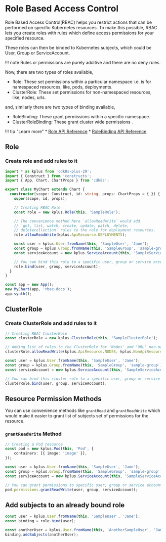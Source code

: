 # Role Based Access Control

Role Based Access Control(RBAC) helps you restrict actions that can be performed on specific Kubernetes resources. To make this possible, RBAC lets you create roles with rules which define access permissions for your specified resource.

These roles can then be binded to Kubernetes subjects, which could be User, Group or ServiceAccount.

!!! note
    Rules or permissions are purely additive and there are no deny rules.

Now, there are two types of roles available,
* Role: These set permissions within a particular namespace i.e. is for namespaced resources, like, pods, deployments.
* ClusterRole: These set permissions for non-namespaced resources, like, nodes, urls.

and, similarly there are two types of binding available,
* RoleBinding: These grant permissions within a specific namespace.
* ClusterRoleBinding: These grant cluster wide permissions .

!!! tip "Learn more"
    * [Role API Reference](../../reference/cdk8s-plus-29/typescript.md#role)
    * [RoleBinding API Reference](../../reference/cdk8s-plus-29/typescript.md#role-binding)

## Role

### Create role and add rules to it

```typescript
import * as kplus from 'cdk8s-plus-29';
import { Construct } from 'constructs';
import { App, Chart, ChartProps } from 'cdk8s';

export class MyChart extends Chart {
  constructor(scope: Construct, id: string, props: ChartProps = { }) {
    super(scope, id, props);

    // Creating RBAC Role
    const role = new kplus.Role(this, 'SampleRole');

    // The convenience method here `allowReadWrite` would add
    // `get, list, watch, create, update, patch, delete,
    // deletecollection` rules to the role for deployment resources.
    role.allowReadWrite(kplus.ApiResource.DEPLOYMENTS);

    const user = kplus.User.fromName(this, 'SampleUser', 'Jane');
    const group = kplus.Group.fromName(this, 'SampleGroup', 'sample-group');
    const serviceAccount = new kplus.ServiceAccount(this, 'SampleServiceAccount');

    // You can bind this role to a specific user, group or service account
    role.bind(user, group, serviceAccount);
  }
}

const app = new App();
new MyChart(app, 'rbac-docs');
app.synth();
```

## ClusterRole

### Create ClusterRole and add rules to it

```typescript
// Creating RBAC ClusterRole
const clusterRole = new kplus.ClusterRole(this, 'SampleClusterRole');

// Adding list of rules to the ClusterRole for 'Nodes' and 'URL' non-namespaced resource
clusterRole.allowReadWrite(kplus.ApiResource.NODES, kplus.NonApiResource.of('/healthz'));

const user = kplus.User.fromName(this, 'SampleUser', 'Jane');
const group = kplus.Group.fromName(this, 'SampleGroup', 'sample-group');
const serviceAccount = new kplus.ServiceAccount(this, 'SampleServiceAccount');

// You can bind this cluster role to a specific user, group or service account
clusterRole.bind(user, group, serviceAccount);
```

## Resource Permission Methods

You can use convenience methods like `grantRead` and `grantReadWrite` which would make it easier to grant list of subjects set of permissions for the resource.

### `grantReadWrite` Method

```typescript
// Creating a Pod resource
const pod = new kplus.Pod(this, 'Pod', {
    containers: [{ image: 'image' }],
});

const user = kplus.User.fromName(this, 'SampleUser', 'Jane');
const group = kplus.Group.fromName(this, 'SampleGroup', 'sample-group');
const serviceAccount = new kplus.ServiceAccount(this, 'SampleServiceAccount');

// You can grant permissions to specific user, group or service account.
pod.permissions.grantReadWrite(user, group, serviceAccount);
```

## Add subjects to an already bound role

```typescript
const user = kplus.User.fromName(this, 'SampleUser', 'Jane');
const binding = role.bind(user);

const anotherUser = kplus.User.fromName(this, 'AnotherSampleUser', 'James');
binding.addSubjects(anotherUser);
```